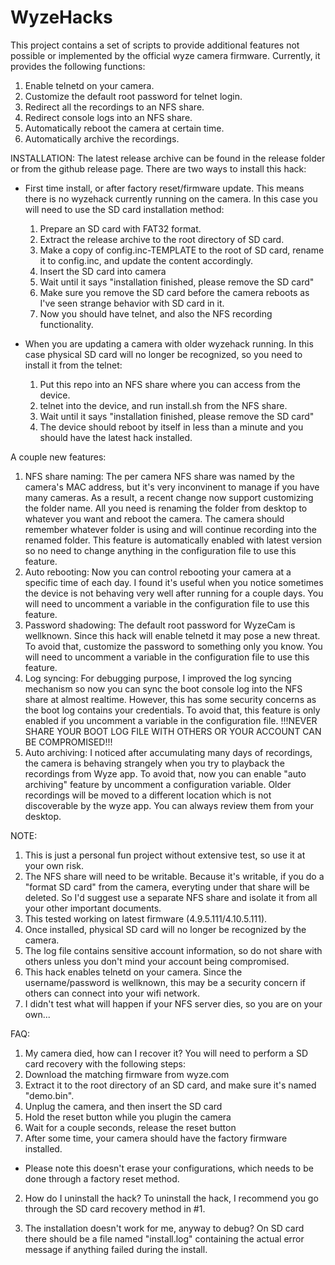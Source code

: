 # WyzeHacks
This project contains a set of scripts to provide additional features not possible or implemented by the official wyze camera firmware. Currently, it provides the following functions:
1. Enable telnetd on your camera.
2. Customize the default root password for telnet login.
3. Redirect all the recordings to an NFS share.
4. Redirect console logs into an NFS share.
5. Automatically reboot the camera at certain time.
6. Automatically archive the recordings.

INSTALLATION:
The latest release archive can be found in the release folder or from the github release page. There are two ways to install this hack:
* First time install, or after factory reset/firmware update. This means there is no wyzehack currently running on the camera. In this case you will need to use the SD card installation method:
  1. Prepare an SD card with FAT32 format.
  2. Extract the release archive to the root directory of SD card.
  3. Make a copy of config.inc-TEMPLATE to the root of SD card, rename it to config.inc, and update the content accordingly.
  4. Insert the SD card into camera
  5. Wait until it says "installation finished, please remove the SD card"
  6. Make sure you remove the SD card before the camera reboots as I've seen strange behavior with SD card in it.
  7. Now you should have telnet, and also the NFS recording functionality.

* When you are updating a camera with older wyzehack running. In this case physical SD card will no longer be recognized, so you need to install it from the telnet:
  1. Put this repo into an NFS share where you can access from the device.
  2. telnet into the device, and run install.sh from the NFS share.
  3. Wait until it says "installation finished, please remove the SD card"
  4. The device should reboot by itself in less than a minute and you should have the latest hack installed.


A couple new features:
1. NFS share naming:
  The per camera NFS share was named by the camera's MAC address, but it's very inconvinent to manage if you have many cameras. As a result, a recent change now support customizing the folder name. All you need is renaming the folder from desktop to whatever you want and reboot the camera. The camera should remember whatever folder is using and will continue recording into the renamed folder. This feature is automatically enabled with latest version so no need to change anything in the configuration file to use this feature.
2. Auto rebooting:
  Now you can control rebooting your camera at a specific time of each day. I found it's useful when you notice sometimes the device is not behaving very well after running for a couple days. You will need to uncomment a variable in the configuration file to use this feature. 
3. Password shadowing:
  The default root password for WyzeCam is wellknown. Since this hack will enable telnetd it may pose a new threat. To avoid that, customize the password to something only you know. You will need to uncomment a variable in the configuration file to use this feature.
4. Log syncing:
  For debugging purpose, I improved the log syncing mechanism so now you can sync the boot console log into the NFS share at almost realtime. However, this has some security concerns as the boot log contains your credentials. To avoid that, this feature is only enabled if you uncomment a variable in the configuration file. !!!NEVER SHARE YOUR BOOT LOG FILE WITH OTHERS OR YOUR ACCOUNT CAN BE COMPROMISED!!!
5. Auto archiving:
  I noticed after accumulating many days of recordings, the camera is behaving strangely when you try to playback the recordings from Wyze app. To avoid that, now you can enable "auto archiving" feature by uncomment a configuration variable. Older recordings will be moved to a different location which is not discoverable by the wyze app. You can always review them from your desktop.

NOTE:
1. This is just a personal fun project without extensive test, so use it at your own risk.
2. The NFS share will need to be writable. Because it's writable, if you do a "format SD card" from the camera, everyting under that share will be deleted. So I'd suggest use a separate NFS share and isolate it from all your other important documents.
3. This tested working on latest firmware (4.9.5.111/4.10.5.111).
4. Once installed, physical SD card will no longer be recognized by the camera.
5. The log file contains sensitive account information, so do not share with others unless you don't mind your account being compromised.
6. This hack enables telnetd on your camera. Since the username/password is wellknown, this may be a security concern if others can connect into your wifi network.
7. I didn't test what will happen if your NFS server dies, so you are on your own...

FAQ:
1. My camera died, how can I recover it?
You will need to perform a SD card recovery with the following steps:
  1. Download the matching firmware from wyze.com
  2. Extract it to the root directory of an SD card, and make sure it's named "demo.bin".
  3. Unplug the camera, and then insert the SD card
  4. Hold the reset button while you plugin the camera
  5. Wait for a couple seconds, release the reset button
  6. After some time, your camera should have the factory firmware installed.
* Please note this doesn't erase your configurations, which needs to be done through a factory reset method.

2. How do I uninstall the hack?
To uninstall the hack, I recommend you go through the SD card recovery method in #1.

3. The installation doesn't work for me, anyway to debug?
On SD card there should be a file named "install.log" containing the actual error message if anything failed during the install.
